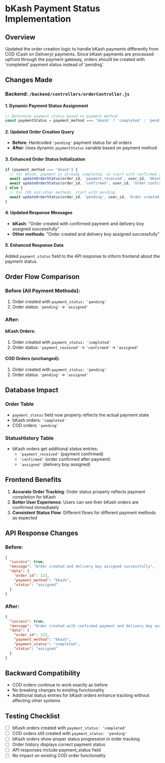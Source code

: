 # bKash Payment Status Implementation

## Overview
Updated the order creation logic to handle bKash payments differently from COD (Cash on Delivery) payments. Since bKash payments are processed upfront through the payment gateway, orders should be created with 'completed' payment status instead of 'pending'.

## Changes Made

### Backend: `/backend/controllers/orderController.js`

#### 1. Dynamic Payment Status Assignment
```javascript
// Determine payment status based on payment method
const paymentStatus = payment_method === 'bkash' ? 'completed' : 'pending';
```

#### 2. Updated Order Creation Query
- **Before**: Hardcoded `'pending'` payment status for all orders
- **After**: Uses dynamic `paymentStatus` variable based on payment method

#### 3. Enhanced Order Status Initialization
```javascript
if (payment_method === 'bkash') {
  // For bKash, payment is already completed, so start with confirmed status
  await updateOrderStatus(order_id, 'payment_received', user_id, 'bKash payment completed', client);
  await updateOrderStatus(order_id, 'confirmed', user_id, 'Order confirmed after payment', client);
} else {
  // For COD and other methods, start with pending
  await updateOrderStatus(order_id, 'pending', user_id, 'Order created', client);
}
```

#### 4. Updated Response Messages
- **bKash**: "Order created with confirmed payment and delivery boy assigned successfully"
- **Other methods**: "Order created and delivery boy assigned successfully"

#### 5. Enhanced Response Data
Added `payment_status` field to the API response to inform frontend about the payment status.

## Order Flow Comparison

### Before (All Payment Methods):
1. Order created with `payment_status: 'pending'`
2. Order status: `'pending'` → `'assigned'`

### After:

#### bKash Orders:
1. Order created with `payment_status: 'completed'`
2. Order status: `'payment_received'` → `'confirmed'` → `'assigned'`

#### COD Orders (unchanged):
1. Order created with `payment_status: 'pending'`
2. Order status: `'pending'` → `'assigned'`

## Database Impact

### Order Table
- `payment_status` field now properly reflects the actual payment state
- bKash orders: `'completed'`
- COD orders: `'pending'`

### StatusHistory Table
- bKash orders get additional status entries:
  - `'payment_received'` (payment confirmed)
  - `'confirmed'` (order confirmed after payment)
  - `'assigned'` (delivery boy assigned)

## Frontend Benefits

1. **Accurate Order Tracking**: Order status properly reflects payment completion for bKash
2. **Better User Experience**: Users can see their bKash orders are confirmed immediately
3. **Consistent Status Flow**: Different flows for different payment methods as expected

## API Response Changes

### Before:
```json
{
  "success": true,
  "message": "Order created and delivery boy assigned successfully",
  "data": {
    "order_id": 123,
    "payment_method": "bkash",
    "status": "assigned"
  }
}
```

### After:
```json
{
  "success": true,
  "message": "Order created with confirmed payment and delivery boy assigned successfully",
  "data": {
    "order_id": 123,
    "payment_method": "bkash",
    "payment_status": "completed",
    "status": "assigned"
  }
}
```

## Backward Compatibility
- COD orders continue to work exactly as before
- No breaking changes to existing functionality
- Additional status entries for bKash orders enhance tracking without affecting other systems

## Testing Checklist
- [ ] bKash orders created with `payment_status: 'completed'`
- [ ] COD orders still created with `payment_status: 'pending'`
- [ ] bKash orders show proper status progression in order tracking
- [ ] Order history displays correct payment status
- [ ] API responses include payment_status field
- [ ] No impact on existing COD order functionality
